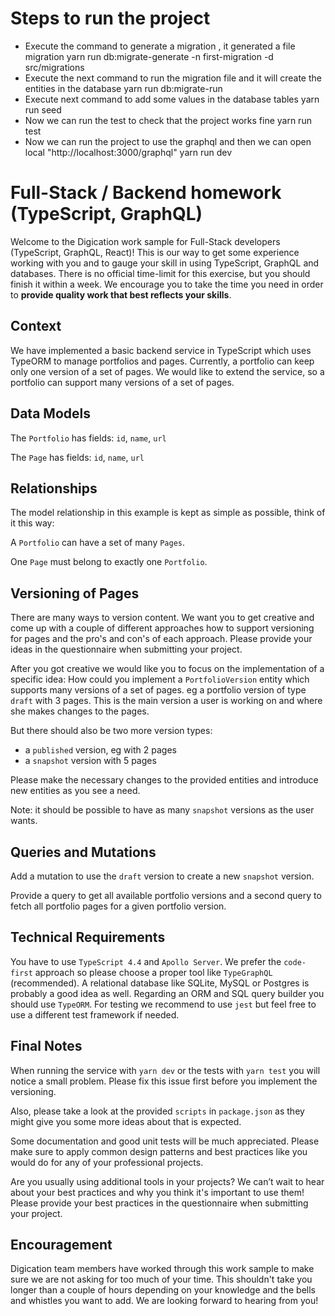 # Steps to run the project 
- Execute the command to generate a migration , it generated a file migration
	yarn run db:migrate-generate -n first-migration -d  src/migrations	
- Execute the next command 	to run the migration file and it will create the entities in the database
	yarn run db:migrate-run
- Execute next command to add some values in the database tables
	yarn run seed
- Now we can run the test to check that the project works fine
	yarn run test
- Now we can run the project to use the graphql and then we can open local "http://localhost:3000/graphql"
	yarn run dev

# Full-Stack / Backend homework (TypeScript, GraphQL)

Welcome to the Digication work sample for Full-Stack developers (TypeScript, GraphQL, React)! This is our way to get 
some experience working with you and to gauge your skill in using TypeScript, GraphQL and databases. There is no 
official time-limit for this exercise, but you should finish it within a week. We encourage you to take the time you 
need in order to **provide quality work that best reflects your skills**.

## Context

We have implemented a basic backend service in TypeScript which uses TypeORM to manage portfolios and pages. Currently, 
a portfolio can keep only one version of a set of pages. We would like to extend the service, so a portfolio can support many 
versions of a set of pages.

## Data Models

The `Portfolio` has fields: `id`, `name`, `url`

The `Page` has fields: `id`, `name`, `url`

## Relationships

The model relationship in this example is kept as simple as possible, think of it this way:

A `Portfolio` can have a set of many `Pages`.

One `Page` must belong to exactly one `Portfolio`.

## Versioning of Pages

There are many ways to version content. We want you to get creative and come up with a couple of different approaches 
how to support versioning for pages and the pro's and con's of each approach. Please provide your ideas in the 
questionnaire when submitting your project.

After you got creative we would like you to focus on the implementation of a specific idea: How could you implement 
a `PortfolioVersion` entity which supports many versions of a set of pages. eg a portfolio version of type `draft` with 
3 pages. This is the main version a user is working on and where she makes changes to the pages. 

But there should also be two more version types: 
- a `published` version, eg with 2 pages
- a `snapshot` version with 5 pages

Please make the necessary changes to the provided entities and introduce new entities as you see a need.

Note: it should be possible to have as many `snapshot` versions as the user wants.

## Queries and Mutations

Add a mutation to use the `draft` version to create a new `snapshot` version.

Provide a query to get all available portfolio versions and a second query to fetch all portfolio pages for a given portfolio version.

## Technical Requirements

You have to use `TypeScript 4.4` and `Apollo Server`. We prefer the `code-first` approach so please choose a proper 
tool like `TypeGraphQL` (recommended). A relational database like SQLite, MySQL or Postgres is probably a good idea as well. 
Regarding an ORM and SQL query builder you should use `TypeORM`. For testing we recommend to use `jest` but feel free 
to use a different test framework if needed.

## Final Notes

When running the service with `yarn dev` or the tests with `yarn test` you will notice a small problem. Please fix this
issue first before you implement the versioning.

Also, please take a look at the provided `scripts` in `package.json` as they might give you some more ideas about that
is expected.

Some documentation and good unit tests will be much appreciated. Please make sure to apply common design patterns and 
best practices like you would do for any of your professional projects.

Are you usually using additional tools in your projects? We can’t wait to hear about your best practices and why you 
think it's important to use them! Please provide your best practices in the questionnaire when submitting your project.

## Encouragement

Digication team members have worked through this work sample to make sure we are not asking for too much of your time. 
This shouldn't take you longer than a couple of hours depending on your knowledge and the bells and whistles you want 
to add. We are looking forward to hearing from you!

